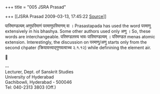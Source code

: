 +++
title = "005 JSRA Prasad"

+++
[[JSRA Prasad	2009-03-13, 17:45:22 [Source](https://groups.google.com/g/bvparishat/c/fyilCxO8hAg)]]



पारिमाण्डल्यम् अणुपरिमाणं परमाणुपरिमाणम् वा । Prasastapada has used the word परमाणु extensively in his bhashya. Some other authors used only अणु । So, these words are interchangeable. परिमण्डलस्य भावः पारिमाण्डल्यम् । परिमण्डल menas atomic extension. Interestingly, the discussion on परमाणु/अणु starts only from the second chpater (क्रियावत्त्वाद्गुणवत्वाच्च २.१.१२) while definining the element air.



--  
Lecturer, Dept. of Sanskrit Studies  
University of Hyderabad  
Gachibowli, Hyderabad - 500046  
Tel: 040-2313 3803 (Off.)  

